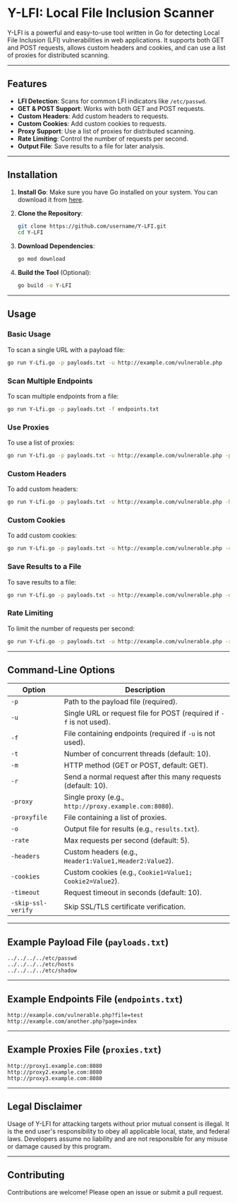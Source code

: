 
# Y-LFI: Local File Inclusion Scanner

Y-LFI is a powerful and easy-to-use tool written in Go for detecting Local File Inclusion (LFI) vulnerabilities in web applications. It supports both GET and POST requests, allows custom headers and cookies, and can use a list of proxies for distributed scanning.

---

## Features

- **LFI Detection**: Scans for common LFI indicators like `/etc/passwd`.
- **GET & POST Support**: Works with both GET and POST requests.
- **Custom Headers**: Add custom headers to requests.
- **Custom Cookies**: Add custom cookies to requests.
- **Proxy Support**: Use a list of proxies for distributed scanning.
- **Rate Limiting**: Control the number of requests per second.
- **Output File**: Save results to a file for later analysis.

---

## Installation

1. **Install Go**:
   Make sure you have Go installed on your system. You can download it from [here](https://golang.org/dl/).

2. **Clone the Repository**:
   ```bash
   git clone https://github.com/username/Y-LFI.git
   cd Y-LFI
   ```

3. **Download Dependencies**:
   ```bash
   go mod download
   ```

4. **Build the Tool** (Optional):
   ```bash
   go build -o Y-LFI
   ```

---

## Usage

### Basic Usage
To scan a single URL with a payload file:
```bash
go run Y-Lfi.go -p payloads.txt -u http://example.com/vulnerable.php
```

### Scan Multiple Endpoints
To scan multiple endpoints from a file:
```bash
go run Y-Lfi.go -p payloads.txt -f endpoints.txt
```

### Use Proxies
To use a list of proxies:
```bash
go run Y-Lfi.go -p payloads.txt -u http://example.com/vulnerable.php -proxyfile proxies.txt
```

### Custom Headers
To add custom headers:
```bash
go run Y-Lfi.go -p payloads.txt -u http://example.com/vulnerable.php -headers "Authorization: Bearer token,X-Custom-Header: value"
```

### Custom Cookies
To add custom cookies:
```bash
go run Y-Lfi.go -p payloads.txt -u http://example.com/vulnerable.php -cookies "sessionid=12345; token=abcde"
```

### Save Results to a File
To save results to a file:
```bash
go run Y-Lfi.go -p payloads.txt -u http://example.com/vulnerable.php -o results.txt
```

### Rate Limiting
To limit the number of requests per second:
```bash
go run Y-Lfi.go -p payloads.txt -u http://example.com/vulnerable.php -rate 2
```

---

## Command-Line Options

| Option        | Description                                                                 |
|---------------|-----------------------------------------------------------------------------|
| `-p`          | Path to the payload file (required).                                        |
| `-u`          | Single URL or request file for POST (required if `-f` is not used).         |
| `-f`          | File containing endpoints (required if `-u` is not used).                   |
| `-t`          | Number of concurrent threads (default: 10).                                 |
| `-m`          | HTTP method (GET or POST, default: GET).                                    |
| `-r`          | Send a normal request after this many requests (default: 10).               |
| `-proxy`      | Single proxy (e.g., `http://proxy.example.com:8080`).                       |
| `-proxyfile`  | File containing a list of proxies.                                          |
| `-o`          | Output file for results (e.g., `results.txt`).                              |
| `-rate`       | Max requests per second (default: 5).                                       |
| `-headers`    | Custom headers (e.g., `Header1:Value1,Header2:Value2`).                     |
| `-cookies`    | Custom cookies (e.g., `Cookie1=Value1; Cookie2=Value2`).                    |
| `-timeout`    | Request timeout in seconds (default: 10).                                   |
| `-skip-ssl-verify` | Skip SSL/TLS certificate verification.                                  |

---

## Example Payload File (`payloads.txt`)

```plaintext
../../../../etc/passwd
../../../../etc/hosts
../../../../etc/shadow
```

---

## Example Endpoints File (`endpoints.txt`)

```plaintext
http://example.com/vulnerable.php?file=test
http://example.com/another.php?page=index
```

---

## Example Proxies File (`proxies.txt`)

```plaintext
http://proxy1.example.com:8080
http://proxy2.example.com:8080
http://proxy3.example.com:8080
```

---

## Legal Disclaimer

Usage of Y-LFI for attacking targets without prior mutual consent is illegal. It is the end user's responsibility to obey all applicable local, state, and federal laws. Developers assume no liability and are not responsible for any misuse or damage caused by this program.

---

## Contributing

Contributions are welcome! Please open an issue or submit a pull request.

